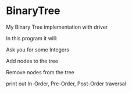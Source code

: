# BinaryTree

My Binary Tree implementation with driver

In this program it will:

Ask you for some Integers 

Add nodes to the tree

Remove nodes from the tree

print out In-Order, Pre-Order, Post-Order traversal
